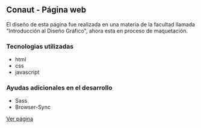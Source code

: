 ## Conaut - Página web

El diseño de esta página fue realizada en una materia de la facultad llamada "Introducción al Diseño Gráfico", ahora esta en proceso de maquetación.

### Tecnologias utilizadas
 - html
 - css 
 - javascript

### Ayudas adicionales en el desarrollo
 - Sass
 - Browser-Sync

[Ver página](http://www.fimac.com.ar/conaut/)